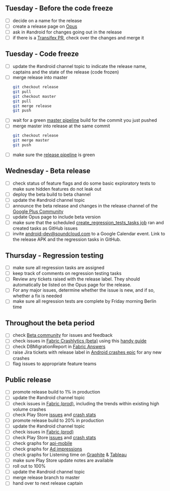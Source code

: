 ## Tuesday - Before the code freeze
- [ ] decide on a name for the release
- [ ] create a release page on [Opus](https://opus.soundcloud.com/display/ANDR/Releases)
- [ ] ask in #android for changes going out in the release
- [ ] if there is a [Transifex PR](https://github.com/soundcloud/android-listeners/pulls?utf8=%E2%9C%93&q=is%3Aopen%20is%3Apr%20author%3Asc-mobile-ci%20transifex%20in%3Atitle%20), check over the changes and merge it

## Tuesday - Code freeze
- [ ] update the #android channel topic to indicate the release name, captains and the state of the release (code frozen)
- [ ] merge release into master
    ```bash
    git checkout release
    git pull
    git checkout master
    git pull
    git merge release
    git push
    ```
- [ ] wait for a green [master pipeline](http://mobile-jenkins.int.s-cloud.net/view/Android_Listener/job/Android_Listener_Master_Pipeline/) build for the commit you just pushed
- [ ] merge master into release at the same commit
    ```bash
    git checkout release
    git merge master
    git push
    ```
- [ ] make sure the [release pipeline](http://mobile-jenkins.int.s-cloud.net/view/Android_Listeners_Release/) is green

## Wednesday - Beta release
- [ ] check status of feature flags and do some basic exploratory tests to make sure hidden features do not leak out
- [ ] deploy the beta build to beta channel
- [ ] update the #android channel topic
- [ ] announce the beta release and changes in the release channel of the [Google Plus Community](https://plus.google.com/u/0/communities/100538417567948193266)
- [ ] update Opus page to include beta version
- [ ] make sure that the scheduled [create_regression_tests_tasks job](http://mobile-jenkins.int.s-cloud.net/job/create_android_regression_test_tasks/) ran and created tasks as GitHub issues
- [ ] invite android-dev@soundcloud.com to a Google Calendar event. Link to the release APK and the regression tasks in GitHub.

## Thursday - Regression testing
- [ ] make sure all regression tasks are assigned
- [ ] keep track of comments on regression testing tasks
- [ ] Review any tickets raised with the release label. They should automatically be listed on the Opus page for the release.
- [ ] For any major issues, determine whether the issue is new, and if so, whether a fix is needed
- [ ] make sure all regression tests are complete by Friday morning Berlin time

## Throughout the beta period

- [ ] check [Beta community](https://plus.google.com/u/0/communities/100538417567948193266/) for issues and feedback 
- [ ] check issues in [Fabric Crashlytics (beta)](https://fabric.io/soundcloudandroid/android/apps/com.soundcloud.android) using this [handy guide](https://github.com/soundcloud/android-listeners/wiki/Releasing#reviewing-crash-data)
- [ ] check DBMigrationReport in [Fabric Answers](https://fabric.io/soundcloudandroid/android/apps/com.soundcloud.android/answers/events/custom?event_type=DBMigrationsReport)
- [ ] raise Jira tickets with release label in [Android crashes epic](https://soundcloud.atlassian.net/browse/DROID-1388) for any new crashes
- [ ] flag issues to appropriate feature teams

## Public release

- [ ] promote release build to 1% in production
- [ ] update the #android channel topic
- [ ] check issues in [Fabric (prod)](https://fabric.io/soundcloudandroid/android/apps/com.soundcloud.android), including the trends within existing high volume crashes
- [ ] check Play Store [issues](https://play.google.com/apps/publish/?dev_acc=04754990293619832077#ErrorClusterListPlace:p=com.soundcloud.android&lr=LAST_24_HRS) and [crash stats](https://play.google.com/apps/publish/?dev_acc=04754990293619832077#AppHealthDetailsPlace:p=com.soundcloud.android&ahdt=CRASHES)
- [ ] promote release build to 20% in production
- [ ] update the #android channel topic
- [ ] check issues in [Fabric (prod)](https://fabric.io/soundcloudandroid/android/apps/com.soundcloud.android)
- [ ] check Play Store [issues](https://play.google.com/apps/publish/?dev_acc=04754990293619832077#ErrorClusterListPlace:p=com.soundcloud.android&lr=LAST_24_HRS) and [crash stats](https://play.google.com/apps/publish/?dev_acc=04754990293619832077#AppHealthDetailsPlace:p=com.soundcloud.android&ahdt=CRASHES)
- [ ] check graphs for [api-mobile](http://promdash.int.s-cloud.net/api-mobile)
- [ ] check graphs for [Ad impressions](http://promdash.int.s-cloud.net/ads-on-android)
- [ ] check graphs for Listening time on [Graphite](http://graphite.int.s-cloud.net/dashboard/#Audio) & [Tableau](http://tableau-browser.int.s-cloud.net/#ListeningActivity_0/ListeningTime)
- [ ] make sure Play Store update notes are available
- [ ] roll out to 100%
- [ ] update the #android channel topic
- [ ] merge release branch to master
- [ ] hand over to next release captain
